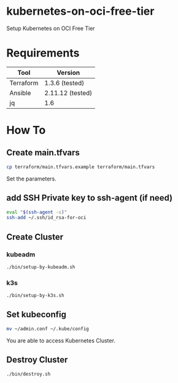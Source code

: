 # kubernetes-on-oci-free-tier
Setup Kubernetes on OCI Free Tier

# Requirements

|Tool|Version|
|---|---|
|Terraform|1.3.6 (tested)|
|Ansible|2.11.12 (tested)|
|jq|1.6|

# How To

## Create main.tfvars

```bash
cp terraform/main.tfvars.example terraform/main.tfvars
```
Set the parameters.

## add SSH Private key to ssh-agent (if need)

```bash
eval "$(ssh-agent -s)"
ssh-add ~/.ssh/id_rsa-for-oci
```

## Create Cluster

### kubeadm
```bash
./bin/setup-by-kubeadm.sh
```

### k3s
```bash
./bin/setup-by-k3s.sh
```

## Set kubeconfig

```bash
mv ~/admin.conf ~/.kube/config
```

You are able to access Kubernetes Cluster.

## Destroy Cluster
```bash
./bin/destroy.sh
```